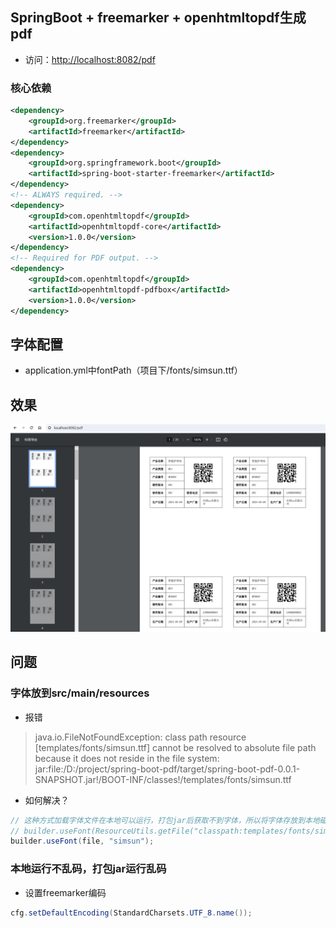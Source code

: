 ## SpringBoot + freemarker + openhtmltopdf生成pdf

* 访问：[http://localhost:8082/pdf](http://localhost:8082/pdf)

### 核心依赖

```xml
<dependency>
    <groupId>org.freemarker</groupId>
    <artifactId>freemarker</artifactId>
</dependency>
<dependency>
    <groupId>org.springframework.boot</groupId>
    <artifactId>spring-boot-starter-freemarker</artifactId>
</dependency>
<!-- ALWAYS required. -->
<dependency>
    <groupId>com.openhtmltopdf</groupId>
    <artifactId>openhtmltopdf-core</artifactId>
    <version>1.0.0</version>
</dependency>
<!-- Required for PDF output. -->
<dependency>
    <groupId>com.openhtmltopdf</groupId>
    <artifactId>openhtmltopdf-pdfbox</artifactId>
    <version>1.0.0</version>
</dependency>
```

## 字体配置

* application.yml中fontPath（项目下/fonts/simsun.ttf）

## 效果

![](./src/main/resources/static/img/demo.png)

## 问题

### 字体放到src/main/resources

* 报错
> java.io.FileNotFoundException: class path resource [templates/fonts/simsun.ttf] cannot be resolved to absolute file path because it does not reside in the file system: jar:file:/D:/project/spring-boot-pdf/target/spring-boot-pdf-0.0.1-SNAPSHOT.jar!/BOOT-INF/classes!/templates/fonts/simsun.ttf

* 如何解决？

```java
// 这种方式加载字体文件在本地可以运行，打包jar后获取不到字体，所以将字体存放到本地磁盘，而不是从springboot.jar!/BOOT-INF/classes!/templates/fonts/simsun.ttf读取
// builder.useFont(ResourceUtils.getFile("classpath:templates/fonts/simsun.ttf"), "simsun");
builder.useFont(file, "simsun");
```

### 本地运行不乱码，打包jar运行乱码

* 设置freemarker编码

```java
cfg.setDefaultEncoding(StandardCharsets.UTF_8.name());
```